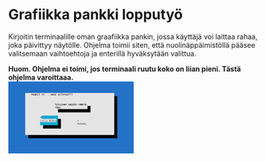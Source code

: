 # Grafiikka pankki lopputyö

Kirjoitin terminaalille oman graafiikka pankin, jossa käyttäjä voi laittaa rahaa, joka päivittyy näytölle. Ohjelma toimii siten, että nuolinäppäimistöllä pääsee valitsemaan vaihtoehtoja ja enterillä hyväksytään valittua. 

<b>Huom. Ohjelma ei toimi, jos terminaali ruutu koko on liian pieni. Tästä ohjelma varoittaaa.</b>  
<img width="50%" src="/assets/Kuva-1.png" alt="näyttö 1" title="Kuva 1">
